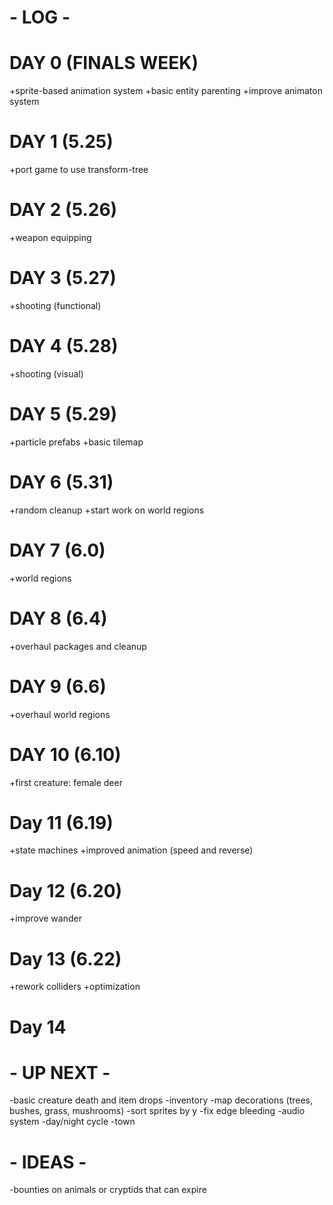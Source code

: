 # - LOG -

# DAY 0 (FINALS WEEK)
+sprite-based animation system
+basic entity parenting
+improve animaton system

# DAY 1 (5.25)
+port game to use transform-tree

# DAY 2 (5.26)
+weapon equipping

# DAY 3 (5.27)
+shooting (functional)

# DAY 4 (5.28)
+shooting (visual)

# DAY 5 (5.29)
+particle prefabs
+basic tilemap

# DAY 6 (5.31)
+random cleanup
+start work on world regions

# DAY 7 (6.0)
+world regions

# DAY 8 (6.4)
+overhaul packages and cleanup

# DAY 9 (6.6)
+overhaul world regions

# DAY 10 (6.10)
+first creature: female deer

# Day 11 (6.19)
+state machines
+improved animation (speed and reverse)

# Day 12 (6.20)
+improve wander

# Day 13 (6.22)
+rework colliders
+optimization

# Day 14


# - UP NEXT -
-basic creature death and item drops
-inventory
-map decorations (trees, bushes, grass, mushrooms)
-sort sprites by y
-fix edge bleeding
-audio system
-day/night cycle
-town


# - IDEAS -
-bounties on animals or cryptids that can expire
